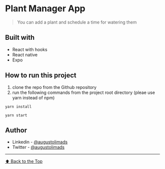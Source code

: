 # Plant Manager App

> You can add a plant and schedule a time for watering them

## Built with
- React with hooks
- React native
- Expo

## How to run this project
1. clone the repo from the Github repository
2. run the following commands from the project root directory (pleae use yarn instead of npm)
  
  `yarn install`
  
  `yarn start`
  
  ## Author
- Linkedin - [@augustolimads](https://www.linkedin.com/in/augustolimads/)
- Twitter - [@augustolimads](https://twitter.com/augustolimads)

---

[⬆ Back to the Top](#Project-Name)<br>
